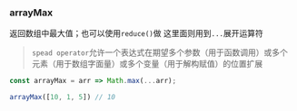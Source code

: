 ### arrayMax

返回数组中最大值；也可以使用`reduce()`做
这里面则用到`...`展开运算符

> `spead operator`允许一个表达式在期望多个参数（用于函数调用）或多个元素（用于数组字面量）或多个变量（用于解构赋值）的位置扩展

```js
const arrayMax = arr => Math.max(...arr);
```

```js
arrayMax([10, 1, 5]) // 10
```
